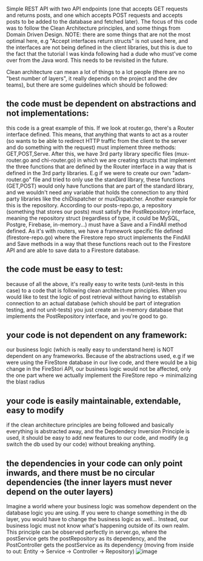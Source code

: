 Simple REST API with two API endpoints (one that accepts GET requests and returns posts, and one which accepts POST requests and accepts posts to be added to the database and fetched later). The focus of this code was to follow the Clean Architecture principles, and some things from Domain Driven Design. NOTE: there are some things that are not the most optimal here, e.g "Accept interfaces return structs" is not used here, and the interfaces are not being defined in the client libraries, but this is due to the fact that the tutorial I was kinda following had a dude who must've come over from the Java word. This needs to be revisited in the future.

Clean architecture can mean a lot of things to a lot people (there are no "best number of layers", it really depends on the project and the dev teams), but there are some guidelines which should be followed:

## the code must be dependent on abstractions and not implementations:

this code is a great example of this.
If we look at router.go, there's a Router interface defined. This means, that anything that wants to act as a router (so wants to be able to redirect HTTP traffic from the client to the server and do something with the request) must implement three methods: GET,POST,Serve. After this, we have 3rd party library specific files (mux-router.go and chi-router.go) in which we are creating structs that implement the three functions that are defined by the Router interface in a way that is defined in the 3rd party libraries.
E.g if we were to create our own "adam-router.go" file and tried to only use the standard library, these functions (GET,POST) would only have functions that are part of the standard library, and we wouldn't need any variable that holds the connection to any third party libraries like the chiDispatcher or muxDispatcher.
Another example for this is the repository. According to our posts-repo.go, a repository (something that stores our posts) must satisfy the PostRepository interface, meaning the repository struct (regardless of type, it could be MySQL, Postgre, Firebase, in-memory...) must have a Save and a FindAll method defined. As it's with routers, we have a framework specific file defined (firestore-repo.go) where the Firestore repo struct implements the FindAll and Save methods in a way that these functions reach out to the Firestore API and are able to save data to a Firestore database.

## the code must be easy to test:

because of all the above, it's really easy to write tests (unit-tests in this case) to a code that is following clean architecture principles. When you would like to test the logic of post retrieval without having to establish connection to an actual database (which should be part of integration testing, and not unit-tests) you just create an in-memory database that implements the PostRepository interface, and you're good to go.

## your code is not dependent on any framework:

our business logic (which is really easy to understand here) is NOT dependent on any frameworks. Because of the abstractions used, e.g if we were using the FireStore database in our live code, and there would be a big change in the FireStori API, our business logic would not be affected, only the one part where we actually implement the FireStore repo -> minimalizing the blast radius

## your code is easily maintainable, extendable, easy to modify

if the clean architecture principles are being followed and basically everything is abstracted away, and the Depdendecy Inversion Principle is used, it should be easy to add new features to our code, and modify (e.g switch the db used by our code) without breaking anything.

## the dependencies in your code can only point inwards, and there must be no circular dependencies (the inner layers must never depend on the outer layers)

Imagine a world where your business logic was somehow dependent on the database logic you are using. If you were to change something in the db layer, you would have to change the business logic as well... Instead, our business logic must not know what's happening outside of its own realm. This principle can be observed perfectly in server.go, where the postService gets the postRepository as its dependency, and the PostController gets the postService as its dependency (moving from inside to out: Entity -> Service -> Controller -> Repository)
![image](https://user-images.githubusercontent.com/28739032/203933445-30557ee3-d00c-4364-a207-e902ecdb613a.png)
